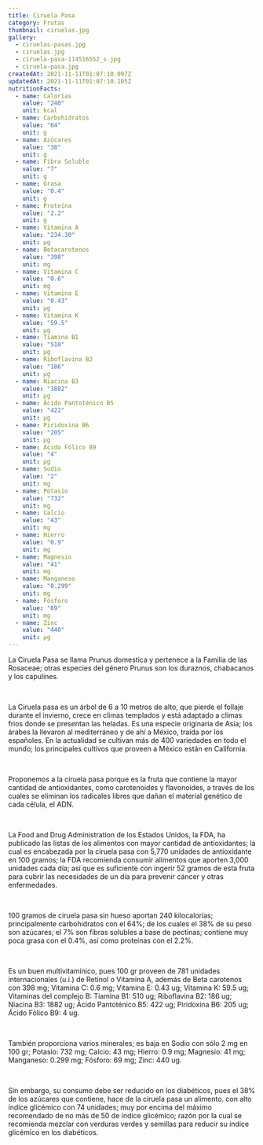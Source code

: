 ```yaml
---
title: Ciruela Pasa
category: Frutas
thumbnail: ciruelas.jpg
gallery:
  - ciruelas-pasas.jpg
  - ciruelas.jpg
  - ciruela-pasa-114516552_s.jpg
  - ciruela-pasa.jpg
createdAt: 2021-11-11T01:07:10.097Z
updatedAt: 2021-11-11T01:07:10.105Z
nutritionFacts:
  - name: Calorías
    value: "240"
    unit: kcal
  - name: Carbohidratos
    value: "64"
    unit: g
  - name: Azúcares
    value: "38"
    unit: g
  - name: Fibra Soluble
    value: "7"
    unit: g
  - name: Grasa
    value: "0.4"
    unit: g
  - name: Proteína
    value: "2.2"
    unit: g
  - name: Vitamina A
    value: "234.30"
    unit: µg
  - name: Betacarotenos
    value: "398"
    unit: mg
  - name: Vitamina C
    value: "0.6"
    unit: mg
  - name: Vitamina E
    value: "0.43"
    unit: µg
  - name: Vitamina K
    value: "59.5"
    unit: µg
  - name: Tiamina B1
    value: "510"
    unit: µg
  - name: Riboflavina B2
    value: "186"
    unit: µg
  - name: Niacina B3
    value: "1882"
    unit: µg
  - name: Ácido Pantoténico B5
    value: "422"
    unit: µg
  - name: Piridoxina B6
    value: "205"
    unit: µg
  - name: Ácido Fólico B9
    value: "4"
    unit: µg
  - name: Sodio
    value: "2"
    unit: mg
  - name: Potasio
    value: "732"
    unit: mg
  - name: Calcio
    value: "43"
    unit: mg
  - name: Hierro
    value: "0.9"
    unit: mg
  - name: Magnesio
    value: "41"
    unit: mg
  - name: Manganeso
    value: "0.299"
    unit: mg
  - name: Fósforo
    value: "69"
    unit: mg
  - name: Zinc
    value: "440"
    unit: µg
---
```

La Ciruela Pasa se llama Prunus domestica y pertenece a la Familia de las Rosaceae; otras especies del género Prunus son los duraznos, chabacanos y los capulines.

<br/>

La Ciruela pasa es un árbol de 6 a 10 metros de alto, que pierde el follaje durante el invierno, crece en climas templados y está adaptado a climas frios donde se presentan las heladas. Es una especie originaria de Asia; los árabes la llevaron al mediterráneo y de ahí a México, traída por los españoles. En la actualidad se cultivan más de 400 variedades en todo el mundo; los principales cultivos que proveen a México están en California.

<br/>

Proponemos a la ciruela pasa porque es la fruta que contiene la mayor cantidad de antioxidantes, como carotenoides y flavonoides, a través de los cuales se eliminan los radicales libres que dañan el material genético de cada célula, el ADN.

<br/>

La Food and Drug Administration de los Estados Unidos, la FDA, ha publicado las listas de los alimentos con mayor cantidad de antioxidantes; la cual es encabezada por la ciruela pasa con 5,770 unidades de antioxidante en 100 gramos; la FDA recomienda consumir alimentos que aporten 3,000 unidades cada día; así que es suficiente con ingerir 52 gramos de esta fruta para cubrir las necesidades de un día para prevenir cáncer y otras enfermedades.

<br/>

100 gramos de ciruela pasa sin hueso aportan 240 kilocalorías; principalmente carbohidratos con el 64%; de los cuales el 38% de su peso son azúcares; el 7% son fibras solubles a base de pectinas; contiene muy poca grasa con el 0.4%, así como proteínas con el 2.2%.

<br/>

Es un buen multivitamínico, pues 100 gr proveen de 781 unidades internacionales (u.i.) de Retinol o Vitamina A, además de Beta carotenos con 398 mg; Vitamina C: 0.6 mg; Vitamina E: 0.43 ug; Vitamina K: 59.5 ug; Vitaminas del complejo B: Tiamina B1: 510 ug; Riboflavina B2: 186 ug; Niacina B3: 1882 ug; Ácido Pantoténico B5: 422 ug; Piridoxina B6: 205 ug; Ácido Fólico B9: 4 ug.

<br/>

También proporciona varios minerales; es baja en Sodio con sólo 2 mg en 100 gr; Potasio: 732 mg; Calcio: 43 mg; Hierro: 0.9 mg; Magnesio: 41 mg; Manganeso: 0.299 mg; Fósforo: 69 mg; Zinc: 440 ug.

<br/>

Sin embargo, su consumo debe ser reducido en los diabéticos, pues el 38% de los azúcares que contiene, hace de la ciruela pasa un alimento. con alto índice glicémico con 74 unidades; muy por encima del máximo recomendado de no más de 50 de índice glicémico; razón por la cual se recomienda mezclar con verduras verdes y semillas para reducir su índice glicémico en los diabéticos.